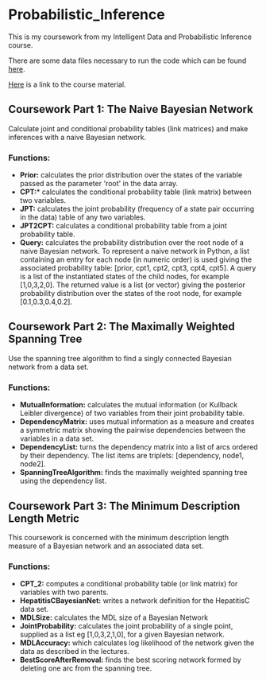 # Probabilistic_Inference

This is my coursework from my Intelligent Data and Probabilistic Inference course.

There are some data files necessary to run the code which can be found [here](https://www.doc.ic.ac.uk/~dfg/ProbabilisticInference/Coursework/).

[Here](https://www.doc.ic.ac.uk/~dfg/ProbabilisticInference/Bayesian.html) is a link to the course material.


## Coursework Part 1: The Naive Bayesian Network
Calculate joint and conditional probability tables (link matrices) and make inferences with a naive Bayesian network.

### Functions:
* **Prior:** calculates the prior distribution over the states of the variable passed as the parameter 'root' in the data array.
* **CPT:*** calculates the conditional probability table (link matrix) between two variables.
* **JPT:** calculates the joint probability (frequency of a state pair occurring in the data) table of any two variables.
* **JPT2CPT:** calculates a conditional probability table from a joint probability table.
* **Query:** calculates the probability distribution over the root node of a naive Bayesian network. To represent a naive network in Python, a list containing an entry for each node (in numeric order) is used giving the associated probability table: [prior, cpt1, cpt2, cpt3, cpt4, cpt5]. A query is a list of the instantiated states of the child nodes, for example [1,0,3,2,0]. The returned value is a list (or vector) giving the posterior probability distribution over the states of the root
node, for example [0.1,0.3,0.4,0.2].


## Coursework Part 2: The Maximally Weighted Spanning Tree
Use the spanning tree algorithm to find a singly connected Bayesian network from a data set.

### Functions:
* **MutualInformation:** calculates the mutual information (or Kullback Leibler divergence) of two variables from their joint probability table.
* **DependencyMatrix:** uses mutual information as a measure and creates a symmetric matrix showing the pairwise dependencies between the variables in a data set.
* **DependencyList:** turns the dependency matrix into a list of arcs ordered by their dependency. The list items are triplets: [dependency, node1, node2].
* **SpanningTreeAlgorithm:** finds the maximally weighted spanning tree using the dependency list.


## Coursework Part 3: The Minimum Description Length Metric
This coursework is concerned with the minimum description length measure of a Bayesian network and an associated data set.

### Functions:
* **CPT_2:** computes a conditional probability table (or link matrix) for variables with two parents.
* **HepatitisCBayesianNet:** writes a network definition for the HepatitisC data set.
* **MDLSize:** calculates the MDL size of a Bayesian Network
* **JointProbability:** calculates the joint probability of a single point, supplied as a list eg [1,0,3,2,1,0], for a given Bayesian network.
* **MDLAccuracy:** which calculates log likelihood of the network given the data as described in the lectures.
* **BestScoreAfterRemoval:** finds the best scoring network formed by deleting one arc from the spanning tree.
